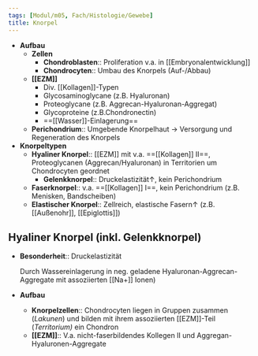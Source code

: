 ```yaml
---
tags: [Modul/m05, Fach/Histologie/Gewebe]
title: Knorpel
---
```

- **Aufbau**
	- **Zellen**
		- **Chondroblasten**:: Proliferation v.a. in [[Embryonalentwicklung]]
		- **Chondrocyten**:: Umbau des Knorpels (Auf-/Abbau)
	- **[[EZM]]**
		- Div. [[Kollagen]]-Typen
		- Glycosaminoglycane (z.B. Hyaluronan)
		- Proteoglycane (z.B. Aggrecan-Hyaluronan-Aggregat)
		- Glycoproteine (z.B.Chondronectin)
		- ==[[Wasser]]-Einlagerung==
	- **Perichondrium**:: Umgebende Knorpelhaut → Versorgung und Regeneration des Knorpels
- **Knorpeltypen**
	- **Hyaliner Knorpel**:: [[EZM]] mit v.a. ==[[Kollagen]] II==, Proteoglycanen (Aggrecan/Hyaluronan) in Territorien um Chondrocyten geordnet
		- **Gelenkknorpel**:: Druckelastizität↑, kein Perichondrium
	- **Faserknorpel**:: v.a. ==[[Kollagen]] I==, kein Perichondrium (z.B. Menisken, Bandscheiben)
	- **Elastischer Knorpel**:: Zellreich, elastische Fasern↑ (z.B. [[Außenohr]], [[Epiglottis]])

## Hyaliner Knorpel (inkl. Gelenkknorpel)

- **Besonderheit**:: Druckelastizität

    Durch Wassereinlagerung in neg. geladene Hyaluronan-Aggrecan-Aggregate mit assoziierten [[Na+]] Ionen)

- **Aufbau**
    - **Knorpelzellen**:: Chondrocyten liegen in Gruppen zusammen (*Lakunen*) und bilden mit ihrem assoziierten [[EZM]]-Teil (*Territorium)* ein Chondron
    - **[[EZM]]**:: V.a. nicht-faserbildendes Kollegen II und Aggregan-Hyaluronen-Aggregate